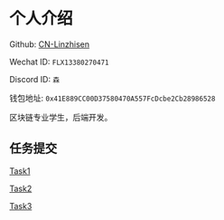 # 个人介绍

Github: [CN-Linzhisen](https://github.com/CN-Linzhisen)

Wechat ID: `FLX13380270471`

Discord ID: `森`

钱包地址: `0x41E889CC00D37580470A557FcDcbe2Cb28986528`

区块链专业学生，后端开发。

## 任务提交

[Task1](Task1.md#task-1) 

[Task2](Task2.md#task-2)

[Task3](Task3.md#task-3)


